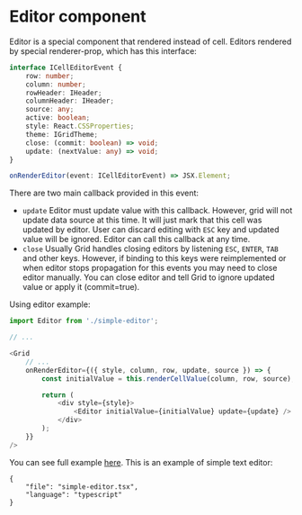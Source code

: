 # Editor component

Editor is a special component that rendered instead of cell.
Editors rendered by special renderer-prop, which has this interface:
```typescript
interface ICellEditorEvent {
    row: number;
    column: number;
    rowHeader: IHeader;
    columnHeader: IHeader;
    source: any;
    active: boolean;
    style: React.CSSProperties;
    theme: IGridTheme;
    close: (commit: boolean) => void;
    update: (nextValue: any) => void;
}

onRenderEditor(event: ICellEditorEvent) => JSX.Element;
```

There are two main callback provided in this event:
- `update` Editor must update value with this callback. However, grid will not update data source
at this time. It will just mark that this cell was updated by editor. User can discard editing
with `ESC` key and updated value will be ignored. Editor can call this callback at any time.
- `close` Usually Grid handles closing editors by listening `ESC`, `ENTER`, `TAB` and other keys.
However, if binding to this keys were reimplemented or when editor stops propagation for this events
you may need to close editor manually. You can close editor and tell Grid to ignore updated value or
apply it (commit=true).

Using editor example:
```typescript
import Editor from './simple-editor';

// ...

<Grid
    // ...
    onRenderEditor={({ style, column, row, update, source }) => {
        const initialValue = this.renderCellValue(column, row, source);

        return (
            <div style={style}>
                <Editor initialValue={initialValue} update={update} />
            </div>
        );
    }}
/>
```

You can see full example [here](/examples/editable). This is an example of simple text editor:

```code-file
{
    "file": "simple-editor.tsx",
    "language": "typescript"
}
```